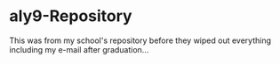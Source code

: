 # aly9-Repository
This was from my school's repository before they wiped out everything including my e-mail after graduation...
